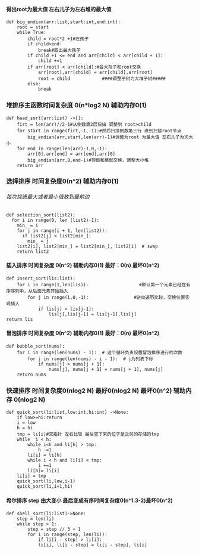 #### 得出root为最大值 左右儿子为左右堆的最大值

    def big_endian(arr:list,start:int,end:int):
        root = start
        while True:
            child = root*2 +1#左孩子
            if child>end:
                break#取出最大孩子
            if child +1 <= end and arr[child] < arr[child + 1]:
                child +=1
            if arr[root] < arr[child]:#最大孩子和root交换
                arr[root],arr[child] = arr[child],arr[root]
                root = child            ####调整子树为大堆子树#####
            else:
                break
            
### 堆排序主函数时间复杂度 0(n*log2 N)  辅助内存0(1)
    def head_sort(arr:list) ->[]:
        firt = len(arr)//2-1#从倒数第2层扫描 调整到 root>child
        for start in range(firt,-1,-1):#然后扫描倒数第三行 直到扫描root节点
            big_endian(arr,start,len(arr)-1)#调整为root 为最大值 左右儿子为次大小
        for end in range(len(arr)-1,0,-1):
            arr[0],arr[end] = arr[end],arr[0]
            big_endian(arr,0,end-1)#顶部和尾部交换，调整大小堆
        return arr
### 选择排序  时间复杂度0(n^2) 辅助内存0(1)
###### 每次挑选最大或者最小值放到最前边
    def selection_sort(list2):
      for i in range(0, len (list2)-1):
        min_ = i
        for j in range(i + 1, len(list2)):
          if list2[j] < list2[min_]:
            min_ = j
        list2[i], list2[min_] = list2[min_], list2[i]  # swap
        return list2

#### 插入排序 时间复杂度 0(n^2) 辅助内存0(1) 最好：0(n) 最坏0(n^2)
    def insert_sort(lis:list):
        for i in range(1,len(lis)):                   #默认第一个元素已经在有序序列中，从后面元素开始插入
            for j in range(i,0,-1):                 #逆向遍历比较，交换位置实现插入
                if lis[j] < lis[j-1]:
                    lis[j],lis[j-1] = lis[j-1],lis[j]
    return lis
#### 冒泡排序 时间复杂度 0(n^2) 辅助内存0(1) 最好：0(n) 最坏0(n^2)
    def bubble_sort(nums):
        for i in range(len(nums) - 1):  # 这个循环负责设置冒泡排序进行的次数
            for j in range(len(nums) - i - 1):  # j为列表下标
                if nums[j] > nums[j + 1]:
                    nums[j], nums[j + 1] = nums[j + 1], nums[j]
        return nums
### 快速排序 时间复杂度0(nlog2 N) 最好0(nlog2 N) 最坏0(n^2) 辅助内存 0(nlog2 N)
    def quick_sort(li:list,low:int,hi:int) ->None:
        if low>=hi:return
        i = low
        h = hi
        tmp = li[i]#双指针 左右比较 最后空下来的位子是之前的存储的tmp
        while  i < h:
            while i<h and li[h] > tmp:
                h -=1
            li[i] = li[h]
            while i < h and li[i] < tmp:
                i +=1
            li[h]= li[i]
        li[i] = tmp
        quick_sort(li,low,i-1)
        quick_sort(li,i+1,hi)

#### 希尔排序 step 由大变小 最后变成有序时间复杂度0(n^1.3-2)最坏0(n^2)
    def shell_sort(li:list)->None:
        step = len(li)
        while step > 1:
            step = step // 3 + 1
            for i in range(step, len(li)):
                if li[i - step] > li[i]:
                li[i], li[i - step] = li[i - step], li[i]
